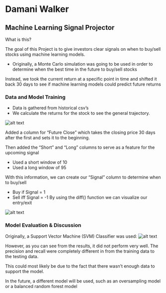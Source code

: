 # Damani Walker

## Machine Learning Signal Projector

What is this?

The goal of this Project is to give investors clear signals on when to buy/sell stocks using machine learning models.
* Originally, a Monte Carlo simulation was going to be used in order to determine when the best time in the future to buy/sell stocks

Instead, we took the current return at a specific point in time and shifted it back 30 days to see if machine learning models could predict future returns

### Data and Model Training

- Data is gathered from historical csv’s
- We calculate the returns for the stock to see the general trajectory.

![alt text](https://github.com/[DamaniW]/[Project_2]/blob/[main/TSLA_returns.png?raw=true)

Added a column for “Future Close” which takes the closing price 30 days after the first and sets it to the beginning.

Then added the “Short” and “Long” columns to serve as a feature for the upcoming signal
* Used a short window of 10
* Used a long window of 95

With this information, we can create our “Signal” column to determine when to buy/sell
* Buy if Signal = 1
* Sell iff Signal = -1
By using the diff() function we can visualize our entry/exit

![alt text](https://github.com/[DamaniW]/[Project_2]/blob/[main/TSLA_signals.png?raw=true)

### Model Evaluation & Discussion

Originally, a Support Vector Machine (SVM) Classifier was used:
![alt text](https://github.com/[DamaniW]/[Project_2]/blob/[main/TSLA_model_report.png?raw=true)

However, as you can see from the results, it did not perform very well. The precision and recall were completely different in from the training data to the testing data.

This could most likely be due to the fact that there wasn’t enough data to support the model.

In the future, a different model will be used, such as an oversampling model or a balanced random forest model
